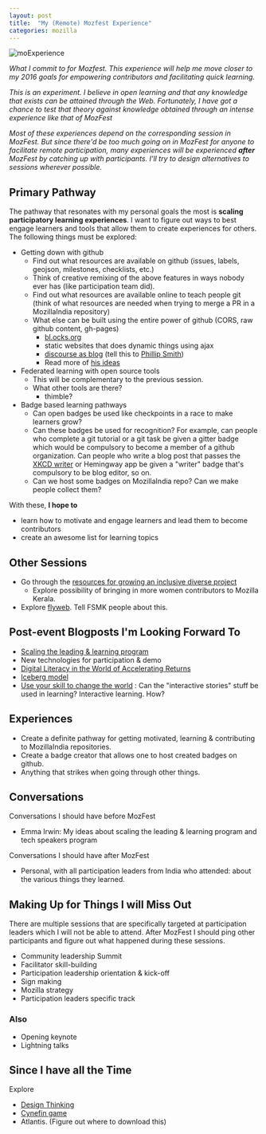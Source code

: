 ```yaml
---
layout: post
title:  "My (Remote) Mozfest Experience"
categories: mozilla
---
```


![moExperience](https://wiki.mozilla.org/images/4/42/Mozfest2012_5.png)

*What I commit to for Mozfest.  This experience will help me move closer to my 2016 goals for empowering contributors and facilitating quick learning.*

*This is an experiment. I believe in open learning and that any knowledge that exists can be attained through the Web. Fortunately, I have got a chance to test that theory against knowledge obtained through an intense experience like that of MozFest*

*Most of these experiences depend on the corresponding session in MozFest. But since there'd be too much going on in MozFest for anyone to facilitate remote participation, many experiences will be experienced* ***after*** *MozFest by catching up with participants. I'll try to design alternatives to sessions wherever possible.*

## Primary Pathway

The pathway that resonates with my personal goals the most is **scaling participatory learning experiences**. I want to figure out ways to best engage learners and tools that allow them to create experiences for others. The following things must be explored:

* Getting down with github
  * Find out what resources are available on github (issues, labels, geojson, milestones, checklists, etc.)
  * Think of creative remixing of the above features in ways nobody ever has (like participation team did).
  * Find out what resources are available online to teach people git (think of what resources are needed when trying to merge a PR in a MozillaIndia repository)
  * What else can be built using the entire power of github (CORS, raw github content, gh-pages)
    * [bl.ocks.org](http://bl.ocks.org)
    * static websites that does dynamic things using ajax
    * [discourse as blog](https://discourse.mozilla-community.org/t/using-discourse-api-to-display-topics-as-a-blog/4860) (tell this to [Phillip Smith](https://github.com/phillipadsmith/))
    * Read more of [his ideas](https://raw.githubusercontent.com/phillipadsmith/2014.phillipadsmith.com/master/files/colonize-github-100px.jpg)
* Federated learning with open source tools
  * This will be complementary to the previous session.
  * What other tools are there?
    * thimble?
* Badge based learning pathways
  * Can open badges be used like checkpoints in a race to make learners grow?
  * Can these badges be used for recognition? For example, can people who complete a git tutorial or a git task be given a gitter badge which would be compulsory to become a member of a github organization. Can people who write a blog post that passes the [XKCD writer](http://xkcd.com/simplewriter) or Hemingway app be given a "writer" badge that's compulsory to be blog editor, so on.
  * Can we host some badges on MozillaIndia repo? Can we make people collect them?

With these, **I hope to**

* learn how to motivate and engage learners and lead them to become contributors
* create an awesome list for learning topics

## Other Sessions

* Go through the [resources for growing an inclusive diverse project](https://github.com/mozilla/mozfest-program/issues/261)
  * Explore possibility of bringing in more women contributors to Mozilla Kerala.
* Explore [flyweb](https://wiki.mozilla.org/FlyWeb). Tell FSMK people about this.


## Post-event Blogposts I'm Looking Forward To

* [Scaling the leading & learning program](https://github.com/mozilla/mozfest-program/issues/606)
* New technologies for participation & demo
* [Digital Literacy in the World of Accelerating Returns](https://github.com/mozilla/mozfest-program/issues/217)
* [Iceberg model](https://github.com/mozilla/mozfest-program/issues/397)
* [Use your skill to change the world](https://github.com/mozilla/mozfest-program/issues/467) : Can the "interactive stories" stuff be used in learning? Interactive learning. How?

## Experiences

* Create a definite pathway for getting motivated, learning & contributing to MozillaIndia repositories.
* Create a badge creator that allows one to host created badges on github.
* Anything that strikes when going through other things.

## Conversations
Conversations I should have before MozFest

* Emma Irwin: My ideas about scaling the leading & learning program and  tech speakers program

Conversations I should have after MozFest

* Personal, with all participation leaders from India who attended: about the various things they learned.

## Making Up for Things I will Miss Out

There are multiple sessions that are specifically targeted at participation leaders which I will not be able to attend. After MozFest I should ping other participants and figure out what happened during these sessions.

* Community leadership Summit
* Facilitator skill-building
* Participation leadership orientation & kick-off
* Sign making
* Mozilla strategy
* Participation leaders specific track

### Also

* Opening keynote
* Lightning talks


## Since I have all the Time
Explore

* [Design Thinking](https://github.com/mozilla/mozfest-program/issues/506)
* [Cynefin game](https://github.com/mozilla/mozfest-program/issues/428)
*  Atlantis. (Figure out where to download this)

